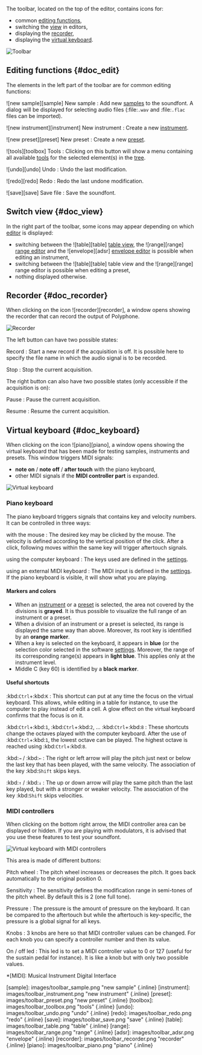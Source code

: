 The toolbar, located on the top of the editor, contains icons for:

* common [editing functions](#doc_edit),
* switching the [view](#doc_view) in editors,
* displaying the [recorder](#doc_recorder),
* displaying the [virtual keyboard](#doc_keyboard).


![Toolbar](images/toolbar.png "Toolbar")


## Editing functions {#doc_edit}


The elements in the left part of the toolbar are for common editing functions:


![new sample][sample] New sample
: Add new [samples](manual/soundfont-editor/editing-pages/sample-editor.md) to the soundfont.
  A dialog will be displayed for selecting audio files (:file:`.wav` and :file:`.flac` files can be imported).

![new instrument][instrument] New instrument
: Create a new [instrument](manual/soundfont-editor/editing-pages/instrument-editor.md).

![new preset][preset] New preset
: Create a new [preset](manual/soundfont-editor/editing-pages/preset-editor.md).

![tools][toolbox] Tools
: Clicking on this button will show a menu containing all available [tools](manual/soundfont-editor/tools/index.md) for the selected element(s) in the [tree](manual/soundfont-editor/tree.md).

![undo][undo] Undo
: Undo the last modification.

![redo][redo] Redo
: Redo the last undone modification.

![save][save] Save file
: Save the soundfont.


## Switch view {#doc_view}


In the right part of the toolbar, some icons may appear depending on which [editor](manual/soundfont-editor/editing-pages/index.md) is displayed:

* switching between the ![table][table] [table view](manual/soundfont-editor/editing-pages/instrument-editor.md#doc_table), the ![range][range] [range editor](manual/soundfont-editor/editing-pages/instrument-editor.md#doc_range) and the ![envelope][adsr] [envelope editor](manual/soundfont-editor/editing-pages/instrument-editor.md#doc_envelope) is possible when editing an instrument,
* switching between the ![table][table] table view and the ![range][range] range editor is possible when editing a preset,
* nothing displayed otherwise.


## Recorder {#doc_recorder}


When clicking on the icon ![recorder][recorder], a window opens showing the recorder that can record the output of Polyphone.


![Recorder](images/recorder.png "Recorder")


The left button can have two possible states:


Record
: Start a new record if the acquisition is off.
  It is possible here to specify the file name in which the audio signal is to be recorded.

Stop
: Stop the current acquisition.


The right button can also have two possible states (only accessible if the acquisition is on):


Pause
: Pause the current acquisition.

Resume
: Resume the current acquisition.


## Virtual keyboard {#doc_keyboard}


When clicking on the icon ![piano][piano], a window opens showing the virtual keyboard that has been made for testing samples, instruments and presets.
This window triggers MIDI signals:

* **note on** / **note off** / **after touch** with the piano keyboard,
* other MIDI signals if the **MIDI controller part** is expanded.


![Virtual keyboard](images/virtual_keyboard.png "Virtual keyboard")


### Piano keyboard


The piano keyboard triggers signals that contains key and velocity numbers.
It can be controlled in three ways:


with the mouse
: The desired key may be clicked by the mouse.
  The velocity is defined according to the vertical position of the click.
  After a click, following moves within the same key will trigger aftertouch signals.

using the computer keyboard
: The keys used are defined in the [settings](manual/settings.md#doc_keyboard).

using an external MIDI keyboard
: The MIDI input is defined in the [settings](manual/settings.md#doc_general).
  If the piano keyboard is visible, it will show what you are playing.


#### Markers and colors


* When an [instrument](manual/soundfont-editor/editing-pages/instrument-editor.md) or a [preset](manual/soundfont-editor/editing-pages/preset-editor.md) is selected, the area not covered by the divisions is **grayed**.
  It is thus possible to visualize the full range of an instrument or a preset.
* When a division of an instrument or a preset is selected, its range is displayed the same way than above.
  Moreover, its root key is identified by an **orange marker**.
* When a key is selected on the keyboard, it appears in **blue** (or the selection color selected in the software [settings](manual/settings.md#doc_interface).
  Moreover, the range of its corresponding range(s) appears in **light blue**.
  This applies only at the instrument level.
* Middle C (key 60) is identified by a **black marker**.


#### Useful shortcuts


:kbd:`Ctrl`+:kbd:`K`
: This shortcut can put at any time the focus on the virtual keyboard.
  This allows, while editing in a table for instance, to use the computer to play instead of edit a cell.
  A glow effect on the virtual keyboard confirms that the focus is on it.

:kbd:`Ctrl`+:kbd:`1`, :kbd:`Ctrl`+:kbd:`2`, … :kbd:`Ctrl`+:kbd:`8`
: These shortcuts change the octaves played with the computer keyboard.
  After the use of :kbd:`Ctrl`+:kbd:`1`, the lowest octave can be played.
  The highest octave is reached using :kbd:`Ctrl`+:kbd:`8`.

:kbd:`→` / :kbd:`←`
: The right or left arrow will play the pitch just next or below the last key that has been played, with the same velocity.
  The association of the key :kbd:`Shift` skips keys.

:kbd:`↑` / :kbd:`↓`
: The up or down arrow will play the same pitch than the last key played, but with a stronger or weaker velocity.
  The association of the key :kbd:`Shift` skips velocities.


### MIDI controllers


When clicking on the bottom right arrow, the MIDI controller area can be displayed or hidden.
If you are playing with modulators, it is advised that you use these features to test your soundfont.


![Virtual keyboard with MIDI controllers](images/virtual_keyboard_2.png "Virtual keyboard with MIDI controllers")


This area is made of different buttons:


Pitch wheel
: The pitch wheel increases or decreases the pitch.
  It goes back automatically to the original position 0.

Sensitivity
: The sensitivity defines the modification range in semi-tones of the pitch wheel.
  By default this is 2 (one full tone).

Pressure
: The pressure is the amount of pressure on the keyboard.
  It can be compared to the aftertouch but while the aftertouch is key-specific, the pressure is a global signal for all keys.

Knobs
: 3 knobs are here so that MIDI controller values can be changed.
  For each knob you can specify a controller number and then its value.

On / off led
: This led is to set a MIDI controller value to 0 or 127 (useful for the sustain pedal for instance).
  It is like a knob but with only two possible values.



*[MIDI]: Musical Instrument Digital Interface


[sample]:     images/toolbar_sample.png     "new sample"     {.inline}
[instrument]: images/toolbar_instrument.png "new instrument" {.inline}
[preset]:     images/toolbar_preset.png     "new preset"     {.inline}
[toolbox]:    images/toolbar_toolbox.png    "tools"          {.inline}
[undo]:       images/toolbar_undo.png       "undo"           {.inline}
[redo]:       images/toolbar_redo.png       "redo"           {.inline}
[save]:       images/toolbar_save.png       "save"           {.inline}
[table]:      images/toolbar_table.png      "table"          {.inline}
[range]:      images/toolbar_range.png      "range"          {.inline}
[adsr]:       images/toolbar_adsr.png       "envelope"       {.inline}
[recorder]:   images/toolbar_recorder.png   "recorder"       {.inline}
[piano]:      images/toolbar_piano.png      "piano"          {.inline}
